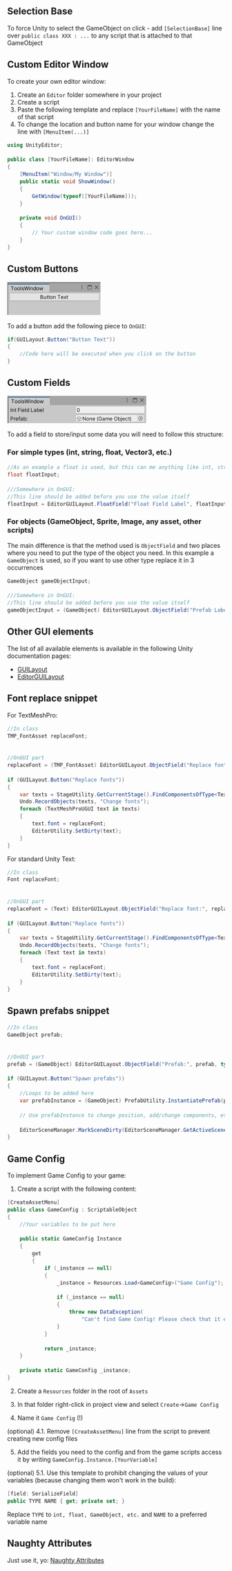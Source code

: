 ## Selection Base

To force Unity to select the GameObject on click - add `[SelectionBase]` line over `public class XXX : ...` to any
script that is attached to that GameObject

## Custom Editor Window

To create your own editor window:

1. Create an `Editor` folder somewhere in your project
2. Create a script
3. Paste the following template and replace `[YourFileName]` with the name of that script
4. To change the location and button name for your window change the line with `[MenuItem(...)]`

```c#
using UnityEditor;  
  
public class [YourFileName]: EditorWindow  
{  
    [MenuItem("Window/My Window")]  
    public static void ShowWindow()  
    {  
        GetWindow(typeof([YourFileName]));  
    }  
  
    private void OnGUI()  
    {  
        // Your custom window code goes here...  
    }  
}
```

## Custom Buttons

![Button](images/ui_button.jpg)

To add a button add the following piece to `OnGUI`:

```c#
if(GUILayout.Button("Button Text"))
{
	//Code here will be executed when you click on the button
}
```

## Custom Fields

![Fields](images/ui_fields.jpg)

To add a field to store/input some data you will need to follow this structure:

### For simple types (int, string, float, Vector3, etc.)

```c#
//As an example a float is used, but this can me anything like int, string, Vector3, etc.
float floatInput;

///Somewhere in OnGUI:
//This line should be added before you use the value itself
floatInput = EditorGUILayout.FloatField("Float Field Label", floatInput);

```

### For objects (GameObject, Sprite, Image, any asset, other scripts)

The main difference is that the method used is `ObjectField` and two places where you need to put the type of the object
you need. In this example a `GameObject` is used, so if you want to use other type replace it in 3 occurrences

```c#
GameObject gameObjectInput;

///Somewhere in OnGUI:
//This line should be added before you use the value itself
gameObjectInput = (GameObject) EditorGUILayout.ObjectField("Prefab Label", gameObjectInput, typeof(GameObject);
```

## Other GUI elements

The list of all available elements is available in the following Unity documentation pages:

* [GUILayout](https://docs.unity3d.com/ScriptReference/GUILayout.html)
* [EditorGUILayout](https://docs.unity3d.com/ScriptReference/EditorGUILayout.html)

## Font replace snippet

For TextMeshPro:

```c#
//In class
TMP_FontAsset replaceFont;


//OnGUI part
replaceFont = (TMP_FontAsset) EditorGUILayout.ObjectField("Replace font:", replaceFont, typeof(TMP_FontAsset), false, null);

if (GUILayout.Button("Replace fonts"))
{
    var texts = StageUtility.GetCurrentStage().FindComponentsOfType<TextMeshProUGUI>();
    Undo.RecordObjects(texts, "Change fonts");
    foreach (TextMeshProUGUI text in texts)
    {
        text.font = replaceFont;
        EditorUtility.SetDirty(text);
    }
}
```

For standard Unity Text:

```c#
//In class
Font replaceFont;


//OnGUI part
replaceFont = (Text) EditorGUILayout.ObjectField("Replace font:", replaceFont, typeof(Text), false, null);

if (GUILayout.Button("Replace fonts"))
{
    var texts = StageUtility.GetCurrentStage().FindComponentsOfType<Text>();
    Undo.RecordObjects(texts, "Change fonts");
    foreach (Text text in texts)
    {
        text.font = replaceFont;
        EditorUtility.SetDirty(text);
    }
}
```

## Spawn prefabs snippet

```c#
//In class
GameObject prefab;


//OnGUI part
prefab = (GameObject) EditorGUILayout.ObjectField("Prefab:", prefab, typeof(GameObject), false);

if (GUILayout.Button("Spawn prefabs"))
{
    //Loops to be added here
    var prefabInstance = (GameObject) PrefabUtility.InstantiatePrefab(prefab);

    // Use prefabInstance to change position, add/change components, etc.

    EditorSceneManager.MarkSceneDirty(EditorSceneManager.GetActiveScene());
}
```

## Game Config

To implement Game Config to your game:

1. Create a script with the following content:

```c#
[CreateAssetMenu]
public class GameConfig : ScriptableObject
{
    //Your variables to be put here

    public static GameConfig Instance
    {
        get
        {
            if (_instance == null)
            {
                _instance = Resources.Load<GameConfig>("Game Config");
    
                if (_instance == null)
                {
                    throw new DataException(
                        "Can't find Game Config! Please check that it exists and is located at: Assets/Resources/Game Config");
                }
            }
    
            return _instance;
    }
    
    private static GameConfig _instance;
}
```

2. Create a `Resources` folder in the root of `Assets`

3. In that folder right-click in project view and select `Create`->`Game Config`

4. Name it `Game Config` (!)

(optional) 4.1. Remove `[CreateAssetMenu]` line from the script to prevent creating new config files

5. Add the fields you need to the config and from the game scripts access it by
   writing `GameConfig.Instance.[YourVariable]`

(optional) 5.1. Use this template to prohibit changing the values of your variables (because changing them won't work in
the build):

```c#
[field: SerializeField]
public TYPE NAME { get; private set; }
```

Replace `TYPE` to `int, float, GameObject, etc.` and `NAME` to a preferred variable name

## Naughty Attributes

Just use it, yo: [Naughty Attributes](https://github.com/dbrizov/NaughtyAttributes)
